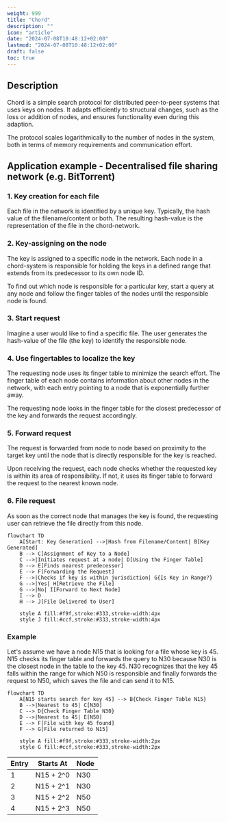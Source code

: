 ```yaml
---
weight: 999
title: "Chord"
description: ""
icon: "article"
date: "2024-07-08T10:48:12+02:00"
lastmod: "2024-07-08T10:48:12+02:00"
draft: false
toc: true
---
```


## Description

Chord is a simple search protocol for distributed peer-to-peer systems that uses keys on nodes.
It adapts efficiently to structural changes, such as the loss or addition of nodes, and ensures functionality even during this adaption.

The protocol scales logarithmically to the number of nodes in the system, both in terms of memory requirements and communication effort.

## Application example - Decentralised file sharing network (e.g. BitTorrent)

### 1. Key creation for each file

Each file in the network is identified by a unique key. Typically, the hash value of the filename/content or both.
The resulting hash-value is the representation of the file in the chord-network.

### 2. Key-assigning on the node

The key is assigned to a specific node in the network. Each node in a chord-system is responsible for holding the keys in a defined range that extends from its predecessor to its own node ID. 

To find out which node is responsible for a particular key, start a query at any node and follow the finger tables of the nodes until the responsible node is found.

### 3. Start request

Imagine a user would like to find a specific file. The user generates the hash-value of the file (the key) to identify the responsible node.

### 4. Use fingertables to localize the key

The requesting node uses its finger table to minimize the search effort. The finger table of each node contains information about other nodes in the network, with each entry pointing to a node that is exponentially further away.

The requesting node looks in the finger table for the closest predecessor of the key and forwards the request accordingly.

### 5. Forward request

The request is forwarded from node to node based on proximity to the target key until the node that is directly responsible for the key is reached.

Upon receiving the request, each node checks whether the requested key is within its area of responsibility. If not, it uses its finger table to forward the request to the nearest known node.

### 6. File request

As soon as the correct node that manages the key is found, the requesting user can retrieve the file directly from this node.

```mermaid
flowchart TD
    A[Start: Key Generation] -->|Hash from Filename/Content| B[Key Generated]
    B --> C[Assignment of Key to a Node]
    C -->|Initiates request at a node| D[Using the Finger Table]
    D --> E[Finds nearest predecessor]
    E --> F[Forwarding the Request]
    F -->|Checks if key is within jurisdiction| G{Is Key in Range?}
    G -->|Yes| H[Retrieve the File]
    G -->|No| I[Forward to Next Node]
    I --> D
    H --> J[File Delivered to User]

    style A fill:#f9f,stroke:#333,stroke-width:4px
    style J fill:#ccf,stroke:#333,stroke-width:4px
```

### Example

Let's assume we have a node N15 that is looking for a file whose key is 45. N15 checks its finger table and forwards the query to N30 because N30 is the closest node in the table to the key 45. N30 recognizes that the key 45 falls within the range for which N50 is responsible and finally forwards the request to N50, which saves the file and can send it to N15.

```mermaid
flowchart TD
    A[N15 starts search for key 45] --> B{Check Finger Table N15}
    B -->|Nearest to 45| C[N30]
    C --> D{Check Finger Table N30}
    D -->|Nearest to 45| E[N50]
    E --> F[File with key 45 found]
    F --> G[File returned to N15]

    style A fill:#f9f,stroke:#333,stroke-width:2px
    style G fill:#ccf,stroke:#333,stroke-width:2px
```

| Entry | Starts At   | Node |
|-------|-------------|------|
| 1     | N15 + 2^0   | N30  |
| 2     | N15 + 2^1   | N30  |
| 3     | N15 + 2^2   | N50  |
| 4     | N15 + 2^3   | N50  |

